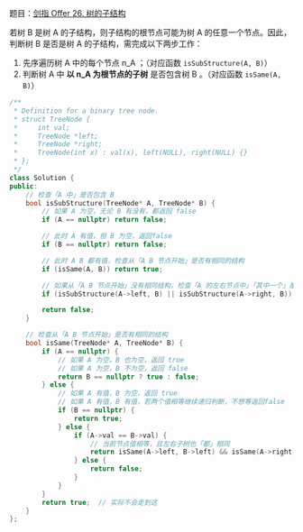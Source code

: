题目：[剑指 Offer 26. 树的子结构](https://leetcode.cn/problems/shu-de-zi-jie-gou-lcof/)

若树 B 是树 A 的子结构，则子结构的根节点可能为树 A 的任意一个节点。因此，判断树 B 是否是树 A 的子结构，需完成以下两步工作：

1. 先序遍历树 A 中的每个节点 n_A ；（对应函数 `isSubStructure(A, B)`）
2. 判断树 A 中 **以 n_A 为根节点的子树** 是否包含树 B 。（对应函数 `isSame(A, B)`）

```c++
/**
 * Definition for a binary tree node.
 * struct TreeNode {
 *     int val;
 *     TreeNode *left;
 *     TreeNode *right;
 *     TreeNode(int x) : val(x), left(NULL), right(NULL) {}
 * };
 */
class Solution {
public:
    // 检查「A 中」是否包含 B
    bool isSubStructure(TreeNode* A, TreeNode* B) {
        // 如果 A 为空，无论 B 有没有，都返回 false
        if (A == nullptr) return false;

        // 此时 A 有值，但 B 为空，返回false
        if (B == nullptr) return false;

        // 此时 A B 都有值，检查从「A B 节点开始」是否有相同的结构
        if (isSame(A, B)) return true;

        // 如果从「A B 节点开始」没有相同结构，检查「A 的左右节点中」「其中一个」是否包含 B
        if (isSubStructure(A->left, B) || isSubStructure(A->right, B)) return true;

        return false;
    }

    // 检查从「A B 节点开始」是否有相同的结构
    bool isSame(TreeNode* A, TreeNode* B) {
        if (A == nullptr) {
            // 如果 A 为空，B 也为空，返回 true
            // 如果 A 为空，B 不为空，返回 false
            return B == nullptr ? true : false;
        } else {
            // 如果 A 有值，B 为空，返回 true
            // 如果 A 有值，B 有值，若两个值相等继续递归判断，不想等返回false
            if (B == nullptr) {
                return true;
            } else {
                if (A->val == B->val) {
                    // 当前节点值相等，且左右子树也「都」相同
                    return isSame(A->left, B->left) && isSame(A->right, B->right);
                } else {
                    return false;
                }
            }
        }
        return true;  // 实际不会走到这
    }
};
```

